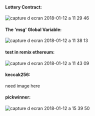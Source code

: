 #### Lottery Contract:

![capture d ecran 2018-01-12 a 11 29 46](https://user-images.githubusercontent.com/13906612/34881505-073dea22-f7b4-11e7-8a05-961d49df52ee.png)

#### The 'msg' Global Variable:

![capture d ecran 2018-01-12 a 11 38 13](https://user-images.githubusercontent.com/13906612/34881542-209cfc2e-f7b4-11e7-86ef-c8dd9a39e8b8.png)

#### test in remix ethereum:

![capture d ecran 2018-01-12 a 11 43 09](https://user-images.githubusercontent.com/13906612/34881584-41d08424-f7b4-11e7-9f16-209d856941f6.png)

#### keccak256:

need image here

#### pickwinner:

![capture d ecran 2018-01-12 a 15 39 50](https://user-images.githubusercontent.com/13906612/34881671-77ebd004-f7b4-11e7-8170-41fcdcccc291.png)
